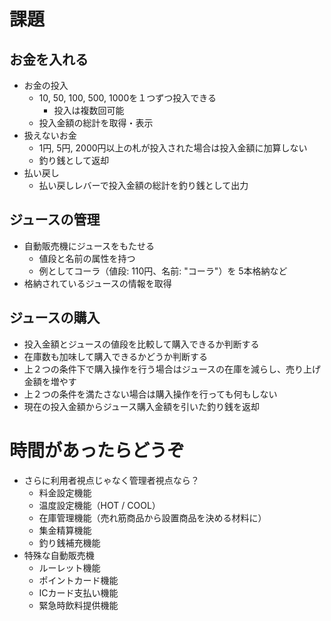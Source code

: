# 課題

## お金を入れる

- お金の投入
  - 10, 50, 100, 500, 1000を１つずつ投入できる
    - 投入は複数回可能
  - 投入金額の総計を取得・表示
- 扱えないお金
  - 1円, 5円, 2000円以上の札が投入された場合は投入金額に加算しない
  - 釣り銭として返却
- 払い戻し
  - 払い戻しレバーで投入金額の総計を釣り銭として出力

## ジュースの管理

- 自動販売機にジュースをもたせる
  - 値段と名前の属性を持つ
  - 例としてコーラ（値段: 110円、名前: "コーラ"）を 5本格納など
- 格納されているジュースの情報を取得

## ジュースの購入

- 投入金額とジュースの値段を比較して購入できるか判断する
- 在庫数も加味して購入できるかどうか判断する
- 上２つの条件下で購入操作を行う場合はジュースの在庫を減らし、売り上げ金額を増やす
- 上２つの条件を満たさない場合は購入操作を行っても何もしない
- 現在の投入金額からジュース購入金額を引いた釣り銭を返却

# 時間があったらどうぞ

- さらに利用者視点じゃなく管理者視点なら？
  - 料金設定機能
  - 温度設定機能（HOT / COOL）
  - 在庫管理機能（売れ筋商品から設置商品を決める材料に）
  - 集金精算機能
  - 釣り銭補充機能
- 特殊な自動販売機
  - ルーレット機能
  - ポイントカード機能
  - ICカード支払い機能
  - 緊急時飲料提供機能
